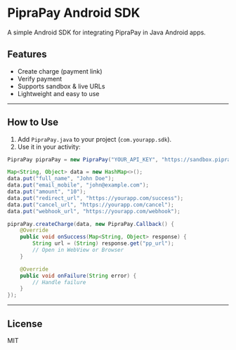 # PipraPay Android SDK

A simple Android SDK for integrating PipraPay in Java Android apps.

## Features

- Create charge (payment link)
- Verify payment
- Supports sandbox & live URLs
- Lightweight and easy to use

---

## How to Use

1. Add `PipraPay.java` to your project (`com.yourapp.sdk`).
2. Use it in your activity:

```java
PipraPay pipraPay = new PipraPay("YOUR_API_KEY", "https://sandbox.piprapay.com", "BDT");

Map<String, Object> data = new HashMap<>();
data.put("full_name", "John Doe");
data.put("email_mobile", "john@example.com");
data.put("amount", "10");
data.put("redirect_url", "https://yourapp.com/success");
data.put("cancel_url", "https://yourapp.com/cancel");
data.put("webhook_url", "https://yourapp.com/webhook");

pipraPay.createCharge(data, new PipraPay.Callback() {
    @Override
    public void onSuccess(Map<String, Object> response) {
        String url = (String) response.get("pp_url");
        // Open in WebView or Browser
    }

    @Override
    public void onFailure(String error) {
        // Handle failure
    }
});
```

---

## License

MIT
